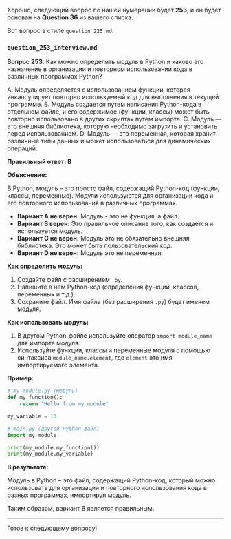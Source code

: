 Хорошо, следующий вопрос по нашей нумерации будет **253**, и он будет основан на **Question 36** из вашего списка.

Вот вопрос в стиле `question_225.md`:

### `question_253_interview.md`

**Вопрос 253.** Как можно определить модуль в Python и каково его назначение в организации и повторном использовании кода в различных программах Python?

A. Модуль определяется с использованием функции, которая инкапсулирует повторно используемый код для выполнения в текущей программе.
B. Модуль создается путем написания Python-кода в отдельном файле, и его содержимое (функции, классы) может быть повторно использовано в других скриптах путем импорта.
C. Модуль — это внешняя библиотека, которую необходимо загрузить и установить перед использованием.
D. Модуль — это переменная, которая хранит различные типы данных и может использоваться для динамических операций.

**Правильный ответ: B**

**Объяснение:**

В Python, модуль – это просто файл, содержащий Python-код (функции, классы, переменные). Модули используются для организации кода и его повторного использования в различных программах.

*   **Вариант A не верен:** Модуль - это не функция, а файл.
*   **Вариант B верен:**  Это правильное описание того, как создается и используется модуль.
*   **Вариант C не верен:** Модуль это не обязательно внешняя библиотека. Это может быть пользовательский код.
*  **Вариант D не верен:**  Модуль это не переменная.

**Как определить модуль:**

1.  Создайте файл с расширением `.py`.
2.  Напишите в нем Python-код (определения функций, классов, переменных и т.д.).
3.  Сохраните файл. Имя файла (без расширения `.py`) будет именем модуля.

**Как использовать модуль:**

1.  В другом Python-файле используйте оператор `import module_name` для импорта модуля.
2.  Используйте функции, классы и переменные модуля с помощью синтаксиса `module_name.element`, где `element` это имя импортируемого элемента.

**Пример:**

```python
# my_module.py (модуль)
def my_function():
    return "Hello from my_module"

my_variable = 10

# main.py (другой Python файл)
import my_module

print(my_module.my_function())
print(my_module.my_variable)

```
**В результате:**

Модуль в Python – это файл, содержащий Python-код, который можно использовать для организации и повторного использования кода в разных программах, импортируя модуль.

Таким образом, вариант B является правильным.

---

Готов к следующему вопросу!
